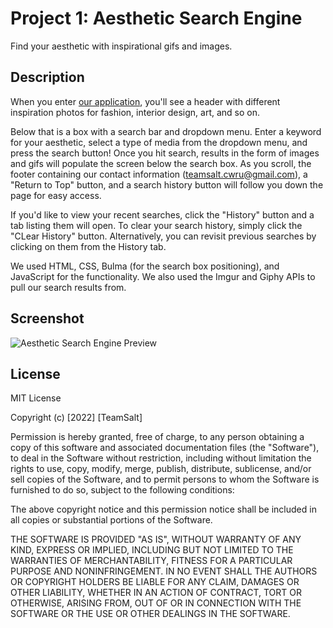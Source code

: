 # Project 1: Aesthetic Search Engine
Find your aesthetic with inspirational gifs and images.

## Description 
When you enter [our application](https://dvidal1209.github.io/project-1/), you'll see a header with different inspiration photos for fashion, 
interior design, art, and so on. 

Below that is a box with a search bar and dropdown menu. Enter a keyword for your aesthetic, select a type of media
from the dropdown menu, and press the search button! Once you hit search, results in the form of images and gifs will
populate the screen below the search box. As you scroll, the footer containing our contact information (teamsalt.cwru@gmail.com), a "Return to
Top" button, and a search history button will follow you down the page for easy access. 

If you'd like to view your recent searches, click the "History" button and a tab listing them will open. To clear your 
search history, simply click the "CLear History" button. Alternatively, you can revisit previous searches by clicking
on them from the History tab. 

We used HTML, CSS, Bulma (for the search box positioning), and JavaScript for the functionality. We also used the
Imgur and Giphy APIs to pull our search results from. 

## Screenshot
![Aesthetic Search Engine Preview](https://github.com/DVidal1209/project-1/blob/petra2/Project%20Screenshot.png?raw=true)

## License
MIT License

Copyright (c) [2022] [TeamSalt]

Permission is hereby granted, free of charge, to any person obtaining a copy
of this software and associated documentation files (the "Software"), to deal
in the Software without restriction, including without limitation the rights
to use, copy, modify, merge, publish, distribute, sublicense, and/or sell
copies of the Software, and to permit persons to whom the Software is
furnished to do so, subject to the following conditions:

The above copyright notice and this permission notice shall be included in all
copies or substantial portions of the Software.

THE SOFTWARE IS PROVIDED "AS IS", WITHOUT WARRANTY OF ANY KIND, EXPRESS OR
IMPLIED, INCLUDING BUT NOT LIMITED TO THE WARRANTIES OF MERCHANTABILITY,
FITNESS FOR A PARTICULAR PURPOSE AND NONINFRINGEMENT. IN NO EVENT SHALL THE
AUTHORS OR COPYRIGHT HOLDERS BE LIABLE FOR ANY CLAIM, DAMAGES OR OTHER
LIABILITY, WHETHER IN AN ACTION OF CONTRACT, TORT OR OTHERWISE, ARISING FROM,
OUT OF OR IN CONNECTION WITH THE SOFTWARE OR THE USE OR OTHER DEALINGS IN THE
SOFTWARE.